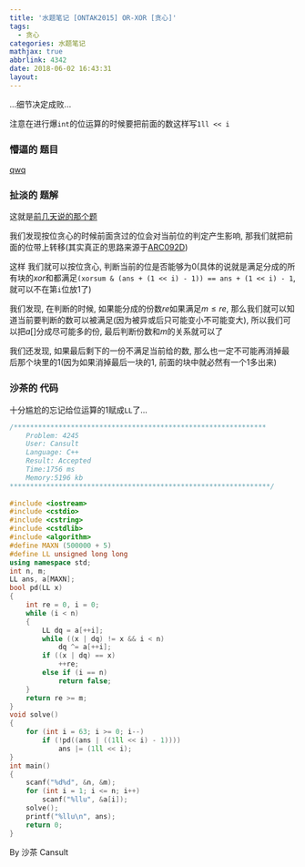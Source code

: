 ```yaml
---
title: '水题笔记 [ONTAK2015] OR-XOR [贪心]'
tags:
  - 贪心
categories: 水题笔记
mathjax: true
abbrlink: 4342
date: 2018-06-02 16:43:31
layout:
---
```




...细节决定成败...

注意在进行爆`int`的位运算的时候要把前面的数这样写`1ll << i`

<!--more-->

### 懵逼的 题目

[qwq](https://www.lydsy.com/JudgeOnline/problem.php?id=4245)

### 扯淡的 题解

这就是[前几天说的那个题](https://www.cansult.ga/50380.html)

我们发现按位贪心的时候前面贪过的位会对当前位的判定产生影响, 那我们就把前面的位带上转移(其实真正的思路来源于[ARC092D](https://www.cansult.ga/50169.html))

这样 我们就可以按位贪心, 判断当前的位是否能够为$0$(具体的说就是满足分成的所有块的$xor$和都满足`(xorsum & (ans + (1 << i) - 1)) == ans + (1 << i) - 1`, 就可以不在第`i`位放$1$了)

我们发现, 在判断的时候, 如果能分成的份数$re$如果满足$m \le re$, 那么我们就可以知道当前要判断的数可以被满足(因为被异或后只可能变小不可能变大), 所以我们可以把$a[]$分成尽可能多的份, 最后判断份数和$m$的关系就可以了

我们还发现, 如果最后剩下的一份不满足当前给的数, 那么也一定不可能再消掉最后那个块里的$1$(因为如果消掉最后一块的$1$, 前面的块中就必然有一个$1$多出来)

### 沙茶的 代码

十分尴尬的忘记给位运算的$1$赋成`LL`了...

```cpp
/**************************************************************
    Problem: 4245
    User: Cansult
    Language: C++
    Result: Accepted
    Time:1756 ms
    Memory:5196 kb
****************************************************************/
 
#include <iostream>
#include <cstdio>
#include <cstring>
#include <cstdlib>
#include <algorithm>
#define MAXN (500000 + 5)
#define LL unsigned long long
using namespace std;
int n, m;
LL ans, a[MAXN];
bool pd(LL x)
{
    int re = 0, i = 0;
    while (i < n)
    {
        LL dq = a[++i];
        while ((x | dq) != x && i < n)
            dq ^= a[++i];
        if ((x | dq) == x)
            ++re;
        else if (i == n)
            return false;
    }
    return re >= m;
}
void solve()
{
    for (int i = 63; i >= 0; i--)
        if (!pd((ans | ((1ll << i) - 1))))
            ans |= (1ll << i);
}
int main()
{
    scanf("%d%d", &n, &m);
    for (int i = 1; i <= n; i++)
        scanf("%llu", &a[i]);
    solve();
    printf("%llu\n", ans);
    return 0;
}
```



By 沙茶 Cansult